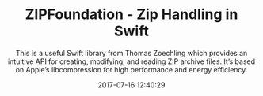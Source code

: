 ---
title: "ZIPFoundation - Zip Handling in Swift"
subtitle: "This is a useful Swift library from Thomas Zoechling which provides an intuitive API for creating, modifying, and reading ZIP archive files. It’s based on Apple’s libcompression for high performance and energy efficiency."
tags: ["library","iOS"]
link: "https://github.com/weichsel/ZIPFoundation"
date: "2017-07-16 12:40:29"
---